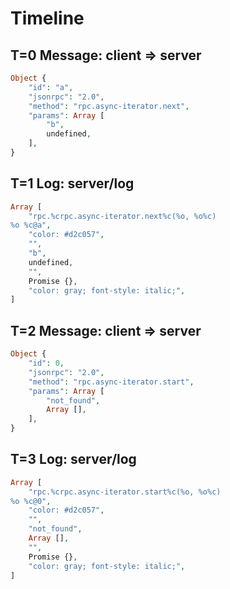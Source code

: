 # Timeline

## T=0 Message: client => server

```php
Object {
    "id": "a",
    "jsonrpc": "2.0",
    "method": "rpc.async-iterator.next",
    "params": Array [
        "b",
        undefined,
    ],
}
```

## T=1 Log: server/log

```php
Array [
    "rpc.%crpc.async-iterator.next%c(%o, %o%c)
%o %c@a",
    "color: #d2c057",
    "",
    "b",
    undefined,
    "",
    Promise {},
    "color: gray; font-style: italic;",
]
```

## T=2 Message: client => server

```php
Object {
    "id": 0,
    "jsonrpc": "2.0",
    "method": "rpc.async-iterator.start",
    "params": Array [
        "not_found",
        Array [],
    ],
}
```

## T=3 Log: server/log

```php
Array [
    "rpc.%crpc.async-iterator.start%c(%o, %o%c)
%o %c@0",
    "color: #d2c057",
    "",
    "not_found",
    Array [],
    "",
    Promise {},
    "color: gray; font-style: italic;",
]
```
